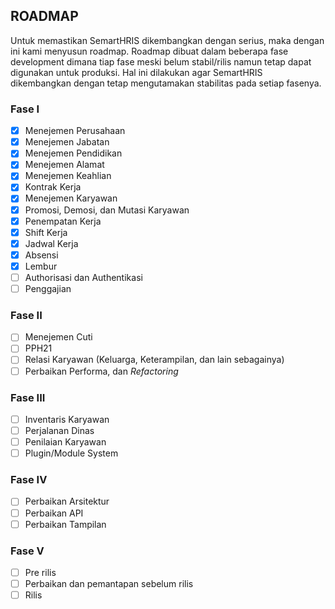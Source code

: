 ## ROADMAP

Untuk memastikan SemartHRIS dikembangkan dengan serius, maka dengan ini kami menyusun roadmap. Roadmap dibuat dalam beberapa fase development dimana tiap fase meski belum stabil/rilis namun tetap dapat digunakan untuk produksi.
Hal ini dilakukan agar SemartHRIS dikembangkan dengan tetap mengutamakan stabilitas pada setiap fasenya.

### Fase I

- [X] Menejemen Perusahaan
- [X] Menejemen Jabatan
- [X] Menejemen Pendidikan
- [X] Menejemen Alamat
- [X] Menejemen Keahlian
- [X] Kontrak Kerja
- [X] Menejemen Karyawan
- [X] Promosi, Demosi, dan Mutasi Karyawan
- [X] Penempatan Kerja
- [X] Shift Kerja
- [X] Jadwal Kerja
- [X] Absensi
- [X] Lembur
- [ ] Authorisasi dan Authentikasi
- [ ] Penggajian

### Fase II

- [ ] Menejemen Cuti
- [ ] PPH21
- [ ] Relasi Karyawan (Keluarga, Keterampilan, dan lain sebagainya)
- [ ] Perbaikan Performa, dan *Refactoring*

### Fase III

- [ ] Inventaris Karyawan
- [ ] Perjalanan Dinas
- [ ] Penilaian Karyawan
- [ ] Plugin/Module System

### Fase IV

- [ ] Perbaikan Arsitektur
- [ ] Perbaikan API
- [ ] Perbaikan Tampilan

### Fase V

- [ ] Pre rilis
- [ ] Perbaikan dan pemantapan sebelum rilis
- [ ] Rilis

